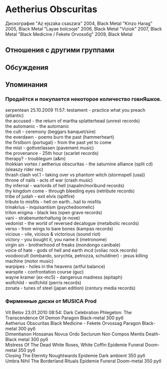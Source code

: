 # Aetherius Obscuritas

Дискография
"Az ejszaka csaszara" 2004, Black Metal
"Kinzo Harag" 2005, Black Metal
"Layae bolcsoje" 2006, Black Metal
"Viziok" 2007, Black Metal
"Black Medicine / Fekete Orvoss&#1073;g" 2009, Black Metal

## Отношения с другими группами


## Обсуждения


## Упоминания

### Продаётся и покупается некоторое количество говнЯшков.

serpentean 25.10.2009 11:57:
testament - practice what you preach (atlantic)<BR>the accused  - the return of martha splatterhead (unrest records)<BR>the automanic - the automanic<BR>the cult  - ceremony (beggars banquet/sire)<BR>the everdawn - poems burn the past (hammerheart)<BR>the firstborn (portugal) - from the past yet to come<BR>the mist - gottverlassen (pavement music)<BR>the provenance - 25th hour (scarlet records)<BR>therapy?  - troublegum (a&m)<BR>thokkian vortex / aetherius obscuritas  - the saturnine alliance (split cd) (sleaszy rider rec)<BR>thrash clash vol.1 - taking over vs phantom witch (stormspell (usa))<BR>throne of nails - acts of war (crash music)<BR>thy infernal - warlords of hell (napalm/moribund records)<BR>thy kingdom come - through bleeding eyes (retribute records)<BR>tribe of judah - exit elvis (spitfire)<BR>tribute to misfits - hell on earth…hail to misfits<BR>trinakrius  - inquisantism (psychedoomelic)<BR>triton enigma  - black lies (open grave records)<BR>vani - strabenunterhaltung (e-noxe)<BR>vedonist  - the world of reversed decalogue (metalbolic records)<BR>verso  - from wings to bare bones (kampas records)<BR>vicious  - vile, vicious & victorious (sound riot)<BR>victory  - you bought it, you name it (metronome)<BR>virgin sin - brotherhood of freaks (mondongo canibale)<BR>voice of hate - gods of hell and earth mcd (voliac rock records)<BR>voodoocult (lombardo, sorychta, petrozza, schuldiner)  - jesus killing machine (motor music)<BR>warpipes - holes in the heavens (artful balance)<BR>warspite - confrontation course (guc)<BR>wayne kramer (ex-mc5) - dangerous madness (epitaph)<BR>wolfchild - wolfchild (perris records)<BR>zonata  - tunes of steel (japan edition) (century media records)

### Фирменные диски от MUSICA Prod

Vit Belov 23.01.2010 08:54:
Dark Celebration	Phlegeton: The Transcendence Of Demon	Paragon	Black-metal	300 руб<BR>Aetherius Obscuritas	Black Medicine - Fekete Orvossag	Paragon	Black-metal	300 руб<BR>Dimentianon	Hossanas Novus Ordo Seclurum	Non Compos Mentis	Death-Black metal	300 руб<BR>Mistress Of The Dead	White Roses, White Coffin	Epidemie	Funeral Doom-metal	350 руб<BR>Closing The Eternity	Noughtwards	Epidemie	Dark ambient	350 руб<BR>Umbra Nihil	The Borderland Rituals	Epidemie	Funeral Doom-metal	350 руб

